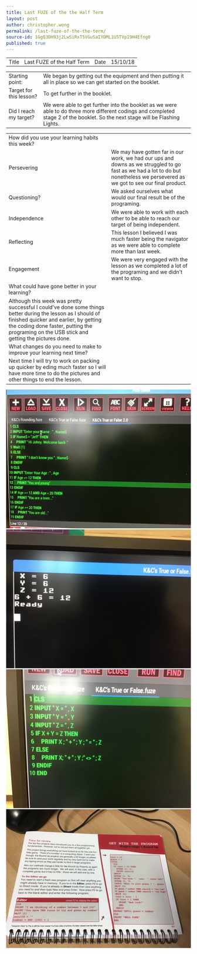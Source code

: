 ```yaml
---
title: Last FUZE of the the Half Term
layout: post
author: christopher.wong
permalink: /last-fuze-of-the-the-term/
source-id: 1GgQ3DH93j2LwSiRxT5VGuSaIYDML1U5TVp19H4Efng0
published: true
---
```

<table>
  <tr>
    <td>Title</td>
    <td>Last FUZE of the Half Term</td>
    <td>Date</td>
    <td>15/10/18</td>
  </tr>
</table>


<table>
  <tr>
    <td>Starting point:</td>
    <td>We began by getting out the equipment and then putting it all in place so we can get started on the booklet.</td>
  </tr>
  <tr>
    <td>Target for this lesson?</td>
    <td>To get further in the booklet.</td>
  </tr>
  <tr>
    <td>Did I reach my target? </td>
    <td>We were able to get further into the booklet as we were able to do three more different codings and completed stage 2 of the booklet. So the next stage will be Flashing Lights.</td>
  </tr>
</table>


<table>
  <tr>
    <td>How did you use your learning habits this week?</td>
    <td></td>
  </tr>
  <tr>
    <td>Persevering</td>
    <td>We may have gotten far in our work, we had our ups and downs as we struggled to go fast as we had a lot to do but nonetheless we persevered as we got to see our final product.</td>
  </tr>
  <tr>
    <td>Questioning?</td>
    <td>We asked ourselves what would our final result be of the programing.</td>
  </tr>
  <tr>
    <td>Independence</td>
    <td>We were able to work with each other to be able to reach our target of being independent.</td>
  </tr>
  <tr>
    <td>Reflecting</td>
    <td>This lesson I believed I was much faster being the navigator as we were able to complete more than last week.</td>
  </tr>
  <tr>
    <td>Engagement</td>
    <td>We were very engaged with the lesson as we completed a lot of the programing and we didn't want to stop. </td>
  </tr>
  <tr>
    <td>What could have gone better in your learning?</td>
    <td></td>
  </tr>
  <tr>
    <td>Although this week was pretty successful I could've done some things better during the lesson as I should of finished quicker and earlier, by getting the coding done faster, putting the programing on the USB stick and getting the pictures done.</td>
    <td></td>
  </tr>
  <tr>
    <td>What changes do you need to make to improve your learning next time?</td>
    <td></td>
  </tr>
  <tr>
    <td>Next time I will try to work on packing up quicker by eding much faster so I will have more time to do the pictures and other things to end the lesson.</td>
    <td></td>
  </tr>
</table>

  <img src="/public/qsmB13otSpMqAZFZnIDfIA_img_0.jpg" alt="Code" style="width:auto;height:auto;border:0;">

  <img src="/public/qsmB13otSpMqAZFZnIDfIA_img_1.jpg" alt="Calculator" style="width:auto;height:auto;border:0;"> 

  <img src="/public/qsmB13otSpMqAZFZnIDfIA_img_2.jpg" alt="Calculator Code" style="width:auto;height:auto;border:0;"> 

  <img src="/public/qsmB13otSpMqAZFZnIDfIA_img_3.jpg" alt="Fuze Book" style="width:auto;height:auto;border:0;"> 
 

